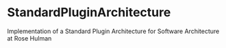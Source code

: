# StandardPluginArchitecture
Implementation of a Standard Plugin Architecture for Software Architecture at Rose Hulman
